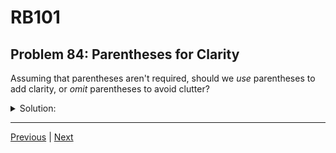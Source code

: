 # RB101
## Problem 84: Parentheses for Clarity

Assuming that parentheses aren't required, should we *use* parentheses to add clarity, or *omit* parentheses to avoid clutter?

<details>
<summary>Solution:</summary>

It's generally a good practice to use parentheses for clarity, even if they are not strictly required. This makes code easier to read and understand, reducing the risk of logical errors.

**Examples of using parentheses for clarity:**

```ruby
# Without parentheses (correct but potentially confusing):
if x > 5 && y < 10 || z == 0
  puts "Condition met"
end

# With parentheses (clearer intent):
if (x > 5 && y < 10) || (z == 0)
  puts "Condition met"
end

# Another example:
result = a + b * c / d  # Works, but precedence isn't obvious

result = a + ((b * c) / d)  # Clearer, even if redundant
```

**When parentheses help:**
```ruby
# Complex logical conditions
if user.active? && user.verified? || user.admin? && user.premium?
  # Hard to read
end

if (user.active? && user.verified?) || (user.admin? && user.premium?)
  # Much clearer
end

# Method arguments
puts calculate 5, 10  # Ambiguous

puts calculate(5, 10)  # Clear
```

**When parentheses might be unnecessary:**
```ruby
# Simple, obvious operations
x = 5 + 3      # No need for x = (5 + 3)
if x > 10      # No need for if (x > 10)
```

**Balance clarity and readability:**
- Use parentheses when the operation order isn't immediately obvious
- Use them to group related operations
- Don't overuse them to the point of clutter

</details>

---

[Previous](83.md) | [Next](85.md)

